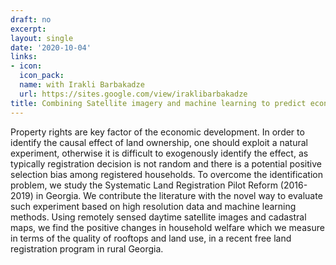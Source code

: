 ```yaml
---
draft: no
excerpt: 
layout: single
date: '2020-10-04'
links:
- icon: 
  icon_pack: 
  name: with Irakli Barbakadze
  url: https://sites.google.com/view/iraklibarbakadze
title: Combining Satellite imagery and machine learning to predict economic impact of land registration in Georgia
---
```


Property rights are key factor of the economic development. In order to identify the causal effect of land ownership, one should exploit a natural experiment, otherwise it is difficult to exogenously identify the effect, as typically registration decision is not random and there is a potential positive selection bias among registered households. To overcome the identification problem, we study the Systematic Land Registration Pilot Reform (2016-2019) in Georgia. We contribute the literature with the novel way to evaluate such experiment based on high resolution data and machine learning methods. Using remotely sensed daytime satellite images and cadastral maps, we find the positive changes in household welfare which we measure in terms of the quality of rooftops and land use, in a recent free land registration program in rural Georgia.
